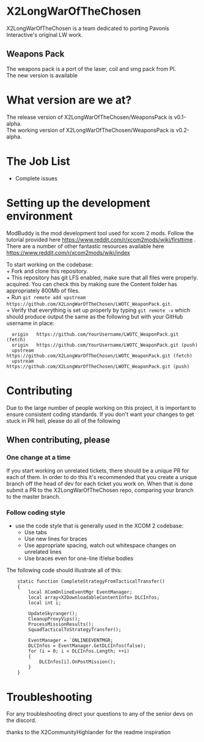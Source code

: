 # X2LongWarOfTheChosen
X2LongWarOfTheChosen is a team dedicated to porting Pavonis Interactive's
original LW work.

## Weapons Pack
The weapons pack is a port of the laser, coil and smg pack from PI.  
The new version is available    
# What version are we at?  
The release version of X2LongWarOfTheChosen/WeaponsPack is v0.1-alpha.  
The working version of X2LongWarOfTheChosen/WeaponsPack is v0.2-alpha. 

# The Job List
* Complete issues

# Setting up the development environment
ModBuddy is the mod development tool used for xcom 2 mods. Follow the tutorial
provided here https://www.reddit.com/r/xcom2mods/wiki/firsttime . There are a
number of other fantastic resources available here
https://www.reddit.com/r/xcom2mods/wiki/index

To start working on the codebase:   
    + Fork and clone this repository.  
    + This repository has git LFS enabled, make sure that all files were properly.
    acquired. You can check this by making sure the Content folder has appropriately 800Mb of files.   
    + Run `git remote add upstream https://github.com/X2LongWarOfTheChosen/LWOTC_WeaponPack.git`.   
    + Verify that everything is set up properly by typing `git remote -v` which should produce output the same as the following but with your GitHub username in place:  
```
  origin   https://github.com/YourUsername/LWOTC_WeaponPack.git (fetch)
  origin   https://github.com/YourUsername/LWOTC_WeaponPack.git (push)
  upstream https://github.com/X2LongWarOfTheChosen/LWOTC_WeaponPack.git (fetch)
  upstream https://github.com/X2LongWarOfTheChosen/LWOTC_WeaponPack.git (push)
```

# Contributing
Due to the large number of people working on this project, it is important to
ensure consistent coding standards. If you don't want your changes to get stuck
in PR hell, please do all of the following

## When contributing, please
### One change at a time
If you start working on unrelated tickets, there should be a unique PR for each
of them. In order to do this it's recommended that you create a unique branch
off the head of dev for each ticket you work on. When that is done submit a PR to
the X2LongWarOfTheChosen repo, comparing your branch to the master branch.

### Follow coding style
* use the code style that is generally used in the XCOM 2 codebase:
  * Use tabs
  * Use new lines for braces
  * Use appropriate spacing, watch out whitespace changes on unrelated lines
  * Use braces even for one-line if/else bodies

The following code should illustrate all of this:
```
    static function CompleteStrategyFromTacticalTransfer()
    {
    	local XComOnlineEventMgr EventManager;
    	local array<X2DownloadableContentInfo> DLCInfos;
    	local int i;

    	UpdateSkyranger();
    	CleanupProxyVips();
    	ProcessMissionResults();
    	SquadTacticalToStrategyTransfer();

    	EventManager = `ONLINEEVENTMGR;
    	DLCInfos = EventManager.GetDLCInfos(false);
    	for (i = 0; i < DLCInfos.Length; ++i)
    	{
    		DLCInfos[i].OnPostMission();
    	}
    }
```

# Troubleshooting
For any troubleshooting direct your questions to any of the senior devs on the
discord.

thanks to the X2CommunityHighlander for the readme inspiration
